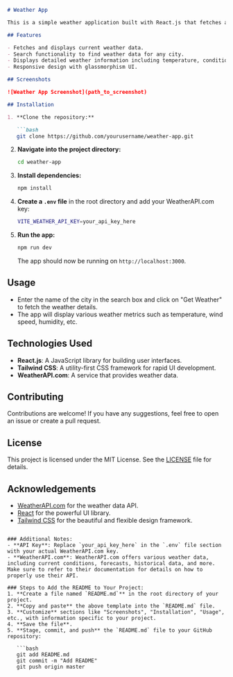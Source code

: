 ```markdown
# Weather App

This is a simple weather application built with React.js that fetches and displays weather data for a specified city using the WeatherAPI.com service.

## Features

- Fetches and displays current weather data.
- Search functionality to find weather data for any city.
- Displays detailed weather information including temperature, condition, wind, pressure, precipitation, humidity, etc.
- Responsive design with glassmorphism UI.

## Screenshots

![Weather App Screenshot](path_to_screenshot)

## Installation

1. **Clone the repository:**

   ```bash
   git clone https://github.com/yourusername/weather-app.git
   ```

2. **Navigate into the project directory:**

   ```bash
   cd weather-app
   ```

3. **Install dependencies:**

   ```bash
   npm install
   ```

4. **Create a `.env` file** in the root directory and add your WeatherAPI.com key:

   ```bash
   VITE_WEATHER_API_KEY=your_api_key_here
   ```

5. **Run the app:**

   ```bash
   npm run dev
   ```

   The app should now be running on `http://localhost:3000`.

## Usage

- Enter the name of the city in the search box and click on "Get Weather" to fetch the weather details.
- The app will display various weather metrics such as temperature, wind speed, humidity, etc.

## Technologies Used

- **React.js**: A JavaScript library for building user interfaces.
- **Tailwind CSS**: A utility-first CSS framework for rapid UI development.
- **WeatherAPI.com**: A service that provides weather data.

## Contributing

Contributions are welcome! If you have any suggestions, feel free to open an issue or create a pull request.

## License

This project is licensed under the MIT License. See the [LICENSE](LICENSE) file for details.

## Acknowledgements

- [WeatherAPI.com](https://www.weatherapi.com/) for the weather data API.
- [React](https://reactjs.org/) for the powerful UI library.
- [Tailwind CSS](https://tailwindcss.com/) for the beautiful and flexible design framework.

```

### Additional Notes:
- **API Key**: Replace `your_api_key_here` in the `.env` file section with your actual WeatherAPI.com key.
- **WeatherAPI.com**: WeatherAPI.com offers various weather data, including current conditions, forecasts, historical data, and more. Make sure to refer to their documentation for details on how to properly use their API.

### Steps to Add the README to Your Project:
1. **Create a file named `README.md`** in the root directory of your project.
2. **Copy and paste** the above template into the `README.md` file.
3. **Customize** sections like "Screenshots", "Installation", "Usage", etc., with information specific to your project.
4. **Save the file**.
5. **Stage, commit, and push** the `README.md` file to your GitHub repository:

   ```bash
   git add README.md
   git commit -m "Add README"
   git push origin master
   ```
